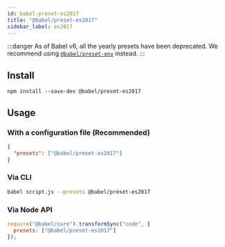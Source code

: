 ```yaml
---
id: babel-preset-es2017
title: "@babel/preset-es2017"
sidebar_label: es2017
---
```


:::danger
As of Babel v6, all the yearly presets have been deprecated.
We recommend using [`@babel/preset-env`](preset-env.md) instead.
:::

## Install

```shell npm2yarn
npm install --save-dev @babel/preset-es2017
```

## Usage

### With a configuration file (Recommended)

```json title="babel.config.json"
{
  "presets": ["@babel/preset-es2017"]
}
```

### Via CLI

```sh title="Shell"
babel script.js --presets @babel/preset-es2017
```

### Via Node API

```js title="JavaScript"
require("@babel/core").transformSync("code", {
  presets: ["@babel/preset-es2017"]
});
```

